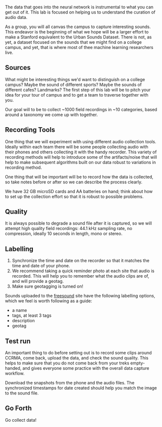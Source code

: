 The data that goes into the neural network is instrumental to what you can get out of it. This lab is focused on helping us to understand the curation of audio data. 

As a group, you will all canvas the campus to capture interesting  sounds. This endeavor is the beginning of what we hope will be a larger effort to make a Stanford equivalent to the Urban Sounds Dataset. There is not, as yet, a dataset focused on the sounds that we might find on a college campus, and yet, that is where most of thee machine learning researchers live. 

## Sources

What might be interesting things we'd want to distinguish on a college campus? Maybe the sound of different sports? Maybe the sounds of different cafes? Landmarks? The first step of this lab will be to pitch your idea for your tour of campus and to get a team to traverse together with you.

Our goal will to be to collect ~1000 field recordings in ~10 categories, based around a taxonomy we come up with together.

## Recording Tools

One thing that we will experiment with using different audio collection tools. Ideally within each team there will be some people collecting audio with their phones and others collecting it with the handy recorder. This variety of recording methods will help to introduce some of the artifacts/noise that will help to make subsequent algorithms built on our data robust to variations in recording method. 

One thing that will be important will be to record how the data is collected, so take notes before or after so we can describe the process clearly.

We have 32 GB microSD cards and AA batteries on hand; think about how to set up the collection effort so that it is robust to possible problems.

## Quality

It is always possible to degrade a sound file after it is captured, so we will attempt high quality field recordings: 44.1 kHz sampling rate, no compression, ideally 10 seconds in length, mono or stereo.

## Labelling

1. Synchronize the time and date on the recorder so that it matches the time and date of your phone. 
2. We recommend taking a quick reminder photo at each site that audio is recorded. This will help you to remember what the audio clips are of, and will provide a geotag.
3. Make sure geotagging is turned on!


Sounds uploaded to the [freesound](http://freesound.org) site have the following labelling options, which we feel is worth following as a guide:

* a name
* tags, at least 3 tags
* description
* geotag


## Test run

An important thing to do before setting out is to record some clips around CCRMA, come back, upload the data, and check the sound quality. This helps to make sure that you do not come back from your treks empty-handed, and gives everyone some practice with the overall data capture workflow.

Download the snapshots from the phone and the audio files. The synchronized timestamps for date created should help you match the image to the sound file.

## Go Forth

Go collect data!